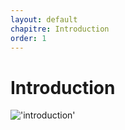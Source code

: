 ```yaml
---
layout: default
chapitre: Introduction
order: 1
---
```



# Introduction

!['introduction'](./1.Introduction/images/introduction.PNG)
